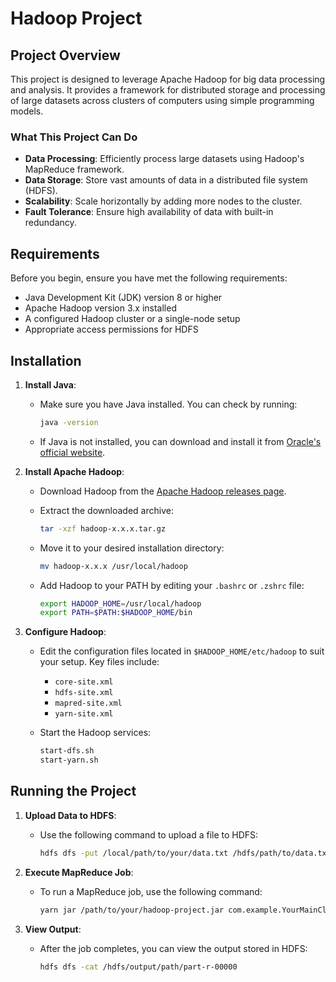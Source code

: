 # Hadoop Project

## Project Overview

This project is designed to leverage Apache Hadoop for big data processing and analysis. It provides a framework for distributed storage and processing of large datasets across clusters of computers using simple programming models.

### What This Project Can Do

- **Data Processing**: Efficiently process large datasets using Hadoop's MapReduce framework.
- **Data Storage**: Store vast amounts of data in a distributed file system (HDFS).
- **Scalability**: Scale horizontally by adding more nodes to the cluster.
- **Fault Tolerance**: Ensure high availability of data with built-in redundancy.

## Requirements

Before you begin, ensure you have met the following requirements:

- Java Development Kit (JDK) version 8 or higher
- Apache Hadoop version 3.x installed
- A configured Hadoop cluster or a single-node setup
- Appropriate access permissions for HDFS

## Installation

1. **Install Java**:
   - Make sure you have Java installed. You can check by running:
     ```bash
     java -version
     ```

   - If Java is not installed, you can download and install it from [Oracle's official website](https://www.oracle.com/java/technologies/javase-jdk11-downloads.html).

2. **Install Apache Hadoop**:
   - Download Hadoop from the [Apache Hadoop releases page](https://hadoop.apache.org/releases.html).

   - Extract the downloaded archive:
     ```bash
     tar -xzf hadoop-x.x.x.tar.gz
     ```

   - Move it to your desired installation directory:
     ```bash
     mv hadoop-x.x.x /usr/local/hadoop
     ```

   - Add Hadoop to your PATH by editing your `.bashrc` or `.zshrc` file:
     ```bash
     export HADOOP_HOME=/usr/local/hadoop
     export PATH=$PATH:$HADOOP_HOME/bin
     ```

3. **Configure Hadoop**:
   - Edit the configuration files located in `$HADOOP_HOME/etc/hadoop` to suit your setup. Key files include:
     - `core-site.xml`
     - `hdfs-site.xml`
     - `mapred-site.xml`
     - `yarn-site.xml`

   - Start the Hadoop services:
     ```bash
     start-dfs.sh
     start-yarn.sh
     ```

## Running the Project

1. **Upload Data to HDFS**:
   - Use the following command to upload a file to HDFS:
     ```bash
     hdfs dfs -put /local/path/to/your/data.txt /hdfs/path/to/data.txt
     ```

2. **Execute MapReduce Job**:
   - To run a MapReduce job, use the following command:
     ```bash
     yarn jar /path/to/your/hadoop-project.jar com.example.YourMainClass /hdfs/path/to/data.txt /hdfs/output/path
     ```

3. **View Output**:
   - After the job completes, you can view the output stored in HDFS:
     ```bash
     hdfs dfs -cat /hdfs/output/path/part-r-00000
     ```
